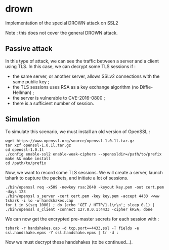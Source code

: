 # drown
Implementation of the special DROWN attack on SSL2

Note : this does not cover the general DROWN attack.


## Passive attack

In this type of attack, we can see the traffic between a server and a client using TLS.
In this case, we can decrypt some TLS sessions if :
* the same server, or another server, allows SSLv2 connections with the same public key ;
* the TLS sessions uses RSA as a key exchange algorithm (no Diffie-Hellman) ;
* the server is vulnerable to CVE-2016-0800 ;
* there is a sufficient number of session.

## Simulation

To simulate this scenario, we must install an old version of OpenSSL :

    wget https://www.openssl.org/source/openssl-1.0.1l.tar.gz
    tar xzf openssl-1.0.1l.tar.gz
    cd openssl-1.0.1l
    ./config enable-ssl2 enable-weak-ciphers --openssldir=/path/to/prefix
    make && make install
    cd /path/to/prefix

Now, we want to record some TLS sessions. We will create a server, launch tshark to capture the packets, and initiate a lot of sessions.

    ./bin/openssl req -x509 -newkey rsa:2048 -keyout key.pem -out cert.pem -days 123
    ./bin/openssl s_server -cert cert.pem -key key.pem -accept 4433 -www
    tshark -i lo -w handshakes.cap
    for i in $(seq 1000) ; do (echo 'GET / HTTP/1.1\r\n'; sleep 0.1) | ./bin/openssl s_client -connect 127.0.0.1:4433 -cipher kRSA; done

We can now get the encrypted pre-master secrets for each session with :

    tshark -r handshakes.cap -d tcp.port==4433,ssl -T fields -e ssl.handshake.epms -Y ssl.handshake.epms | tr -d :

Now we must decrypt these handshakes (to be continued...).
